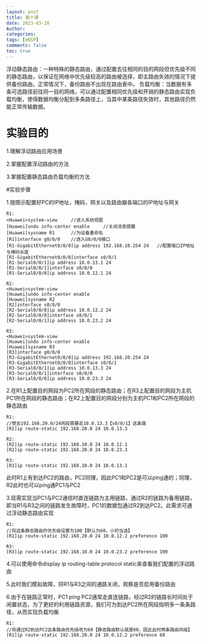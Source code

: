 ```yaml
---
layout: post
title: 第十课
date: 2023-03-20
Author: 
categories: 
tags: [eNSP]
comments: false
toc: true
---
```


浮动静态路由：一种特殊的静态路由，通过配置去往相同的目的网段但优先级不同的静态路由，以保证在网络中优先级较高的路由被选择，即主路由失效的情况下提供备份路由。正常情况下，备份路由不出现在路由表中。
负载均衡：当数据有多条可选路径前往同一目的网络，可以通过配置相同优先级和开销的静态路由实现负载均衡，使得数据均衡分配到多条路径上，当其中某条路径失效时，其他路径仍然能正常传输数据。


# 实验目的

1.理解浮动路由应用场景

2.掌握配置浮动路由的方法

3.掌握配置静态路由负载均衡的方法

#实验步骤

1.按图示配置好PC的IP地址，掩码，网关以及路由器各端口的IP地址与网关

```shell
R1:
<Huawei>system-view		//进入系统视图
[Huawei]undo info-center enable		//关闭消息提醒
[Huawei]sysname R1		//为设备重命名
[R1]interface g0/0/0	//进入G0/0/0接口
[R1-GigabitEthernet0/0/0]ip address 192.168.10.254 24	//配置端口IP地址与掩码长度
[R1-GigabitEthernet0/0/0]interface s0/0/1
[R1-Serial0/0/1]ip address 10.0.13.1 24
[R1-Serial0/0/1]interface s0/0/0
[R1-Serial0/0/0]ip address 10.0.12.1 24
    
R2:
<Huawei>system-view
[Huawei]undo info-center enable
[Huawei]sysname R2
[R2]interface s0/0/0
[R2-Serial0/0/0]ip address 10.0.12.2 24
[R2-Serial0/0/0]interface s0/0/1
[R2-Serial0/0/1]ip address 10.0.23.2 24
    
R3:
<Huawei>system-view	
[Huawei]undo info-center enable
[Huawei]sysname R3
[R3]interface g0/0/0
[R3-GigabitEthernet0/0/0]ip address 192.168.20.254 24
[R3-GigabitEthernet0/0/0]interface s0/0/1
[R3-Serial0/0/1]ip address 10.0.13.3 24
[R3-Serial0/0/1]interface s0/0/0	
[R3-Serial0/0/0]ip address 10.0.23.3 24
```

2.在R1上配置目的网段为PC2所在网段的静态路由；在R3上配置目的网段为主机PC1所在网段的静态路由；在R2上配置目的网段分别为主机PC1和PC2所在网段的静态路由

```shell
R1:
//想去192.168.20.0/24网段需要走10.0.13.3【s0/0/1】这条路
[R1]ip route-static 192.168.20.0 24 10.0.13.3
    
R2:
[R2]ip route-static 192.168.10.0 24 10.0.12.1
[R2]ip route-static 192.168.20.0 24 10.0.23.3
    
R3:
[R3]ip route-static 192.168.10.0 24 10.0.13.1
```

此时R1上有到达PC2的路由，PC2同理，因此PC1和PC2是可以ping通的；同理，R2此时也可以ping通PC1与PC2

3.现需实现当PC1与PC2通信时直连链路为主用链路，通过R2的链路为备用链路，即当R1与R3之间的链路发生故障时，PC1的数据包通过R2到达PC2。此需求可通过浮动静态路由实现

```shell
R1:
//将这条静态路由的优先级设置为100【默认为60，小的当选】
[R1]ip route-static 192.168.20.0 24 10.0.12.2 preference 100
    
R3:
[R3]ip route-static 192.168.10.0 24 10.0.23.2 preference 100
```

4.可以使用命令display ip routing-table protocol static来查看我们配置的浮动路由

5.此时我们模拟故障，将R1与R3之间的通路关闭，观察是否启用备份路由

6.由于在链路正常时，PC1 ping PC2通常走直连链路，经过R2的链路长时间处于闲置状态，为了更好的利用链路资源，我们可为到达PC2所在网段指明多一条条路径，从而实现负载均衡

```shell
R1:
//将通过R2到达PC2这条路由优先级改为60【静态路由默认就是60，因此此时两条路由同级】
[R1]ip route-static 192.168.20.0 24 10.0.12.2 preference 60
```
